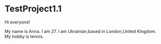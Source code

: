 # TestProject1.1

Hi everyone!

My name is Anna. I am 27. I am Ukrainian,based in London,United Kingdom. 
My hobby is tennis. 
